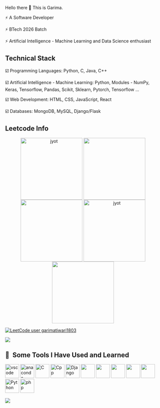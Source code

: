Hello there 👋
This is Garima.

⚡ A Software Developer

⚡ BTech 2026 Batch

⚡ Artificial Intelligence - Machine Learning and Data Science enthusiast

## Technical Stack
☑️  Programming Languages: Python, C, Java, C++
   
☑️ Artificial Intelligence - Machine Learning: Python, Modules - NumPy, Keras, Tensorflow, Pandas, Scikit, Sklearn, Pytorch, Tensorflow ...

☑️ Web Development: HTML, CSS, JavaScript, React

☑️ Databases: MongoDB, MySQL, Django/Flask


<h2>Leetcode Info</h2>

<p align="center">
  <a href="https://leetcode.com/its-nishant320/" target="_blank"><img align="center" src="https://leetcode.com/static/images/badges/2024/gif/2024-02.gif" alt="jyot" height="200" width="200" /></a>
   <a href="https://leetcode.com/garimatiwari1803/" target="_blank"> <img align="center" src="https://assets.leetcode.com/static_assets/others/2550.gif" height="200" width="200" /></a>
<!--   <a href="https://leetcode.com/its-nishant320/" target="_blank"><img align="center" src="https://leetcode.com/static/images/badges/2024/gif/2024-03.gif" alt="jyot" height="200" width="200" /></a>
  <a href="https://leetcode.com/its-nishant320/" target="_blank"><img align="center" src="https://assets.leetcode.com/static_assets/marketing/2024-200.gif" alt="jyot" height="200" width="200" /></a> -->
   <a href="https://leetcode.com/garimatiwari1803/" target="_blank"> <img align="center" src="https://assets.leetcode.com/static_assets/marketing/202503.gif" height="200" width="200" /></a>
  <a href="https://leetcode.com/garimatiwari1803/" target="_blank"><img align="center" src="https://assets.leetcode.com/static_assets/marketing/2024-100.gif" alt="jyot" height="200" width="200" /></a>
   <a href="https://leetcode.com/garimatiwari1803/"> <img align="center" src="https://assets.leetcode.com/static_assets/marketing/202505.gif" height="200" width="200" /></a>
</p>
<p align="center">


[![LeetCode user garimatiwari1803](https://img.shields.io/badge/dynamic/json?style=for-the-badge&labelColor=black&color=%23ffa116&label=Solved&query=solvedOverTotal&url=https%3A%2F%2Fleetcode-badge.vercel.app%2Fapi%2Fusers%2Fgarimatiwari1803&logo=leetcode&logoColor=yellow)](https://leetcode.com/garimatiwari1803/)

![](https://leetcard.jacoblin.cool/garimatiwari1803?ext=heatmap)


<h2> 🚀 &nbsp;Some Tools I Have Used and Learned</h2>
<p align="left">
<img src="https://cdn.jsdelivr.net/gh/devicons/devicon/icons/vscode/vscode-original.svg" alt="vscode" width="45" height="45"/>
<img src="https://cdn.jsdelivr.net/gh/devicons/devicon@latest/icons/anaconda/anaconda-original.svg" alt="anaconda" width="45" height="45"/>
<img src="https://cdn.jsdelivr.net/gh/devicons/devicon@latest/icons/c/c-original.svg" alt="C" width="45" height="45" />
<img src="https://cdn.jsdelivr.net/gh/devicons/devicon@latest/icons/cplusplus/cplusplus-original.svg" alt="Cpp" width="45" height="45" />
<img src="https://cdn.jsdelivr.net/gh/devicons/devicon@latest/icons/django/django-plain.svg" alt="Django" width="45" height="45"/>
<img src="https://cdn.jsdelivr.net/gh/devicons/devicon@latest/icons/flask/flask-original.svg" width="45" height="45"/>
   <img src="https://cdn.jsdelivr.net/gh/devicons/devicon@latest/icons/html5/html5-original.svg" width="45" height="45"/>
<img src="https://cdn.jsdelivr.net/gh/devicons/devicon@latest/icons/css3/css3-original.svg" width="45" height="45"/>
  <img src="https://cdn.jsdelivr.net/gh/devicons/devicon@latest/icons/scikitlearn/scikitlearn-original.svg" width="45" height="45"/>
  <img src="https://cdn.jsdelivr.net/gh/devicons/devicon@latest/icons/tensorflow/tensorflow-original.svg"width="45" height="45" />
          
  
          
   
          
          
<img src="https://cdn.jsdelivr.net/gh/devicons/devicon@latest/icons/python/python-original.svg" alt="Python" width="45" height="45"/>

          
          
          
          
           
<img src="https://cdn.jsdelivr.net/gh/devicons/devicon/icons/php/php-original.svg" alt="php" width="45" height="45"/>
</p>

<p align="left"> <img src="https://github-readme-stats.vercel.app/api?username=garimatiwari2004&theme=tokyonight&show_icons=true&hide_border=true&count_private=true&include_all_commits=true" /> </p>

